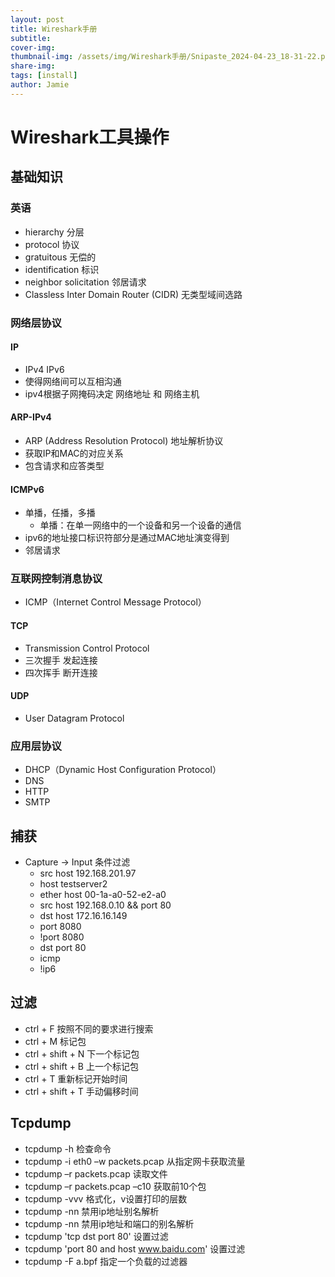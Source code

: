 ```yaml
---
layout: post
title: Wireshark手册
subtitle: 
cover-img: 
thumbnail-img: /assets/img/Wireshark手册/Snipaste_2024-04-23_18-31-22.png
share-img: 
tags: [install]
author: Jamie
---
```


# Wireshark工具操作

## 基础知识

### 英语

- hierarchy 分层
- protocol 协议
- gratuitous 无偿的
- identification 标识
- neighbor solicitation 邻居请求
- Classless Inter Domain Router (CIDR) 无类型域间选路

### 网络层协议

#### IP

- IPv4 IPv6
- 使得网络间可以互相沟通
- ipv4根据子网掩码决定 网络地址 和 网络主机

#### ARP-IPv4

- ARP (Address Resolution Protocol) 地址解析协议
- 获取IP和MAC的对应关系
- 包含请求和应答类型

#### ICMPv6

- 单播，任播，多播
  - 单播：在单一网络中的一个设备和另一个设备的通信
- ipv6的地址接口标识符部分是通过MAC地址演变得到
- 邻居请求

### 互联网控制消息协议

- ICMP（Internet Control Message Protocol）

#### TCP

- Transmission Control Protocol
- 三次握手 发起连接
- 四次挥手 断开连接

#### UDP

- User Datagram Protocol

### 应用层协议

- DHCP（Dynamic Host Configuration Protocol）
- DNS
- HTTP
- SMTP

## 捕获

- Capture -> Input 条件过滤
  - src host 192.168.201.97
  - host testserver2
  - ether host 00-1a-a0-52-e2-a0
  - src host 192.168.0.10 && port 80
  - dst host 172.16.16.149
  - port 8080
  - !port 8080
  - dst port 80
  - icmp
  - !ip6

## 过滤

- ctrl + F 按照不同的要求进行搜索
- ctrl + M 标记包
- ctrl + shift + N 下一个标记包
- ctrl + shift + B 上一个标记包
- ctrl + T 重新标记开始时间
- ctrl + shift + T 手动偏移时间
  
## Tcpdump

- tcpdump -h 检查命令
- tcpdump -i eth0 –w packets.pcap 从指定网卡获取流量
- tcpdump –r packets.pcap 读取文件
- tcpdump –r packets.pcap –c10 获取前10个包
- tcpdump -vvv 格式化，v设置打印的层数
- tcpdump -nn 禁用ip地址别名解析
- tcpdump -nn 禁用ip地址和端口的别名解析
- tcpdump 'tcp dst port 80' 设置过滤
- tcpdump 'port 80 and host www.baidu.com' 设置过滤
- tcpdump -F a.bpf 指定一个负载的过滤器